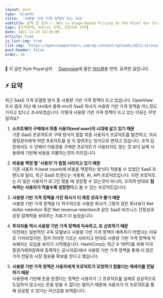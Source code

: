 ```yaml
---
layout: post
type: 'Growth'
title:  '사용량 기반 가격 정책이 뜨는 이유'
subtitle: 번역 및 요약 👉 Why is Usage-Based Pricing on the Rise? Our Study Reveals a Growing Trend
tags: [가격정책, 비즈니스 전략, 프로덕트 전략]
date: 2021-11-23 14:30:00
article: true
is_list-img: true
list-img: 'https://openviewpartners.com/wp-content/uploads/2021/11/usage-based-pricing-comparison.png'
post-header: false
order: 59
---
```


<p class="text-gray">
 🔗 이 글은 Kyle Poyar님이 <a href='https://openviewpartners.com/blog/' target='blank' rel='nofollow' id='outlink1' onclick='clickedOutlink(outlink1)'><img src='https://www.google.com/s2/favicons?sz=64&domain=https://openviewpartners.com/' style='display:inline; height: 1em; position: relative; bottom: -2px; margin-right: 2px;'>Openview</a>에 올린 <a href='https://openviewpartners.com/blog/usage-based-pricing-trends/#.YZTXRL1Bz0o' target='blank' rel='nofollow' id='outlink2' onclick='clickedOutlink(outlink2)'>아티클</a>을 번역, 요약한 글입니다.
</p>

## ⚡️ 요약

최근 SaaS 가격 모델링 방식 중 사용량 기반 가격 정책이 뜨고 있습니다. OpenView 조사 결과 지난 해 `34%`에서 올해 `45%`의 SaaS 회사가 사용량 기반 가격 정책을 어느정도 가지고 있다고 조사되었습니다. 이렇게 사용량 기반 가격 정책이 뜨고 있는 이유는 무엇일까요?

1. **소프트웨어 구매에서 최종 사용자(end user)의 시대에 살고 있기 때문**  
    기존 SaaS 프로덕트의 구매 방식이 점점 최종 사용자가 프로덕트를 발견하고, 의사결정권자에게 어떤 프로덕트를 살 지 알려주는 방식으로 변하고 있습니다. 조직 입장에서도 수 년짜리 이용권을 구매한 프로덕트가 사용되지도 않는 것 보다 실제 사용량에 기반해 비용을 지불하는것이 이득입니다.

2. **비용을 책정 할 '사용자'가 점점 사라지고 있기 때문**  
    기존 사용자 수(seat count)에 비용을 책정하는 방식이 적용될 수 있었던 SaaS 트렌드와 달리, 최근 SaaS 트렌드는 자동화, AI, API 프로덕트입니다. 이런 프로덕트는 더 많은 사용자가 로그인 했을 때 성장할 수 있는것이 아니라, 오히려 반대로 **접속하는 사용자가 적을수록 성장한다**고 볼 수 있는 프로덕트입니다.

3. **사용량 기반 가격 정책을 가진 회사가 더 재정 성과가 좋기 때문**  
    사용량 기반 가격 정책을 더 적극적으로 사용한 회사가 그렇지 않은 회사보다 Net dollar retention 혹은  Net revenue retention과 같은 SaaS 비즈니스 건정성과 성장 잠재력을 보여주는 지표가 더 높았습니다.

4. **투자자들 역시 사용량 기반 가격 정책에 익숙하고, 또 선호하기 때문**  
    이전에는 일반적인 구독 모델보다 사용량 기반 가격 정책이 예측하기 어렵다는 이유로 기피되었지만, 점차 이러한 기조는 사라지고 반대로 사용량 기반 가격 정책에 익숙해지는 모습을 보이기 시작했습니다. HashiCorp는 최근 S-1<span class="text-gray">(IPO를 위해 미국 증권거래위원회에 등록하는 공시자료)</span>에서 사용량 기반 가격 정책을 통해 더 많은 가치 전달과 시장 점유율 확보를 한다고 했습니다.

5. **사용량 기반 가격 정책은 사용자에게 프로덕트가 모방하기 힘들다는 메세지를 전달하기 때문**  
    사용량에 기반해 돈을 받겠다는 정책은 사용자가 그 프로덕트를 실제로 성공적으로 도입하지 않고서는 돈을 받을 수 없다는 말이기 때문에 사용자가 이 프로덕트를 통해 성공할 수 있다는 자신감을 보여줍니다. 